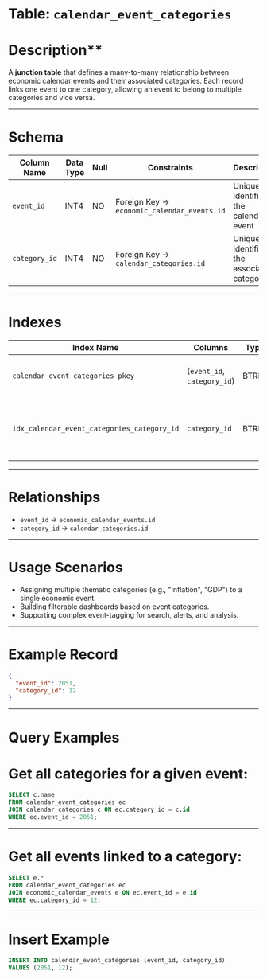 # Table: `calendar_event_categories`

# Description**

A **junction table** that defines a many-to-many relationship between economic calendar events and their associated categories. Each record links one event to one category, allowing an event to belong to multiple categories and vice versa.

---

# Schema

| Column Name   | Data Type | Null | Constraints                                 | Description                                  |
| ------------- | --------- | ---- | ------------------------------------------- | -------------------------------------------- |
| `event_id`    | INT4      | NO   | Foreign Key → `economic_calendar_events.id` | Unique identifier of the calendar event      |
| `category_id` | INT4      | NO   | Foreign Key → `calendar_categories.id`      | Unique identifier of the associated category |

---

# Indexes

| Index Name                                  | Columns                     | Type  | Description                                      |
| ------------------------------------------- | --------------------------- | ----- | ------------------------------------------------ |
| `calendar_event_categories_pkey`            | (`event_id`, `category_id`) | BTREE | Composite primary key to enforce uniqueness      |
| `idx_calendar_event_categories_category_id` | `category_id`               | BTREE | Improves lookup speed for category-based queries |

---

# Relationships

* `event_id` →  `economic_calendar_events.id`
* `category_id` →  `calendar_categories.id`

---

# Usage Scenarios

* Assigning multiple thematic categories (e.g., "Inflation", "GDP") to a single economic event.
* Building filterable dashboards based on event categories.
* Supporting complex event-tagging for search, alerts, and analysis.

---

# Example Record

```json
{
  "event_id": 2051,
  "category_id": 12
}
```

---

# Query Examples

# Get all categories for a given event:

```sql
SELECT c.name
FROM calendar_event_categories ec
JOIN calendar_categories c ON ec.category_id = c.id
WHERE ec.event_id = 2051;
```

---

# Get all events linked to a category:

```sql
SELECT e.*
FROM calendar_event_categories ec
JOIN economic_calendar_events e ON ec.event_id = e.id
WHERE ec.category_id = 12;
```

---

# Insert Example

```sql
INSERT INTO calendar_event_categories (event_id, category_id)
VALUES (2051, 12);
```
